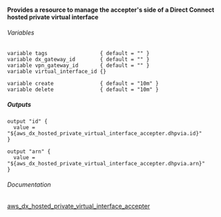 #### Provides a resource to manage the accepter's side of a Direct Connect hosted private virtual interface


###### Variables
```
variable tags                 { default = "" }
variable dx_gateway_id        { default = "" }
variable vpn_gateway_id       { default = "" }
variable virtual_interface_id {}

variable create               { default = "10m" }
variable delete               { default = "10m" }
```

##### Outputs
```
output "id" {
  value = "${aws_dx_hosted_private_virtual_interface_accepter.dhpvia.id}"
}

output "arn" {
  value = "${aws_dx_hosted_private_virtual_interface_accepter.dhpvia.arn}"
}
```

###### Documentation
[aws_dx_hosted_private_virtual_interface_accepter](https://www.terraform.io/docs/providers/aws/r/dx_hosted_private_virtual_interface_accepter.html)

